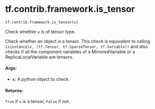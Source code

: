 <div itemscope itemtype="http://developers.google.com/ReferenceObject">
<meta itemprop="name" content="tf.contrib.framework.is_tensor" />
<meta itemprop="path" content="Stable" />
</div>

# tf.contrib.framework.is_tensor

``` python
tf.contrib.framework.is_tensor(x)
```

Check whether `x` is of tensor type.

Check whether an object is a tensor. This check is equivalent to calling
`isinstance(x, (tf.Tensor, tf.SparseTensor, tf.Variable))` and also checks
if all the component variables of a MirroredVariable or a ReplicaLocalVariable
are tensors.

#### Args:

* <b>`x`</b>: A python object to check.


#### Returns:

`True` if `x` is a tensor, `False` if not.